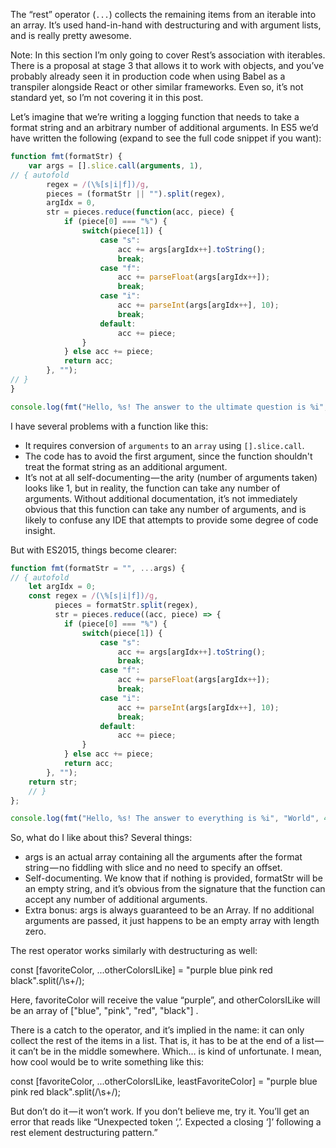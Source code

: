 The “rest” operator (`...`) collects the remaining items from an iterable into an array. It’s used hand-in-hand with destructuring and with argument lists, and is really pretty awesome. 

Note: In this section I’m only going to cover Rest’s association with iterables. There is a proposal at stage 3 that allows it to work with objects, and you’ve probably already seen it in production code when using Babel as a transpiler alongside React or other similar frameworks. Even so, it’s not standard yet, so I’m not covering it in this post.

Let’s imagine that we’re writing a logging function that needs to take a format string and an arbitrary number of additional arguments. In ES5 we’d have written the following (expand to see the full code snippet if you want):

```javascript runnable
function fmt(formatStr) {
    var args = [].slice.call(arguments, 1),
// { autofold
        regex = /(\%[s|i|f])/g,
        pieces = (formatStr || "").split(regex),
        argIdx = 0,
        str = pieces.reduce(function(acc, piece) {
            if (piece[0] === "%") {
                switch(piece[1]) {
                    case "s":
                        acc += args[argIdx++].toString();
                        break;
                    case "f":
                        acc += parseFloat(args[argIdx++]);
                        break;
                    case "i":
                        acc += parseInt(args[argIdx++], 10);
                        break;
                    default:
                        acc += piece;
                }
            } else acc += piece;
            return acc;
        }, "");
// }
}

console.log(fmt("Hello, %s! The answer to the ultimate question is %i", "World", 42));
```

I have several problems with a function like this:

* It requires conversion of `arguments` to an `array` using `[].slice.call`.
* The code has to avoid the first argument, since the function shouldn't treat the format string as an additional argument.
* It’s not at all self-documenting — the arity (number of arguments taken) looks like 1, but in reality, the function can take any number of arguments. Without additional documentation, it’s not immediately obvious that this function can take any number of arguments, and is likely to confuse any IDE that attempts to provide some degree of code insight.

But with ES2015, things become clearer:

```javascript runnable
function fmt(formatStr = "", ...args) {
// { autofold
    let argIdx = 0;
    const regex = /(\%[s|i|f])/g,
          pieces = formatStr.split(regex),
          str = pieces.reduce((acc, piece) => {
            if (piece[0] === "%") {
                switch(piece[1]) {
                    case "s":
                        acc += args[argIdx++].toString();
                        break;
                    case "f":
                        acc += parseFloat(args[argIdx++]);
                        break;
                    case "i":
                        acc += parseInt(args[argIdx++], 10);
                        break;
                    default:
                        acc += piece;
                }
            } else acc += piece;
            return acc;
        }, "");
    return str;
    // }
};

console.log(fmt("Hello, %s! The answer to everything is %i", "World", 42));
```

So, what do I like about this? Several things:
* args is an actual array containing all the arguments after the format string — no fiddling with slice and no need to specify an offset.
* Self-documenting. We know that if nothing is provided, formatStr will be an empty string, and it’s obvious from the signature that the function can accept any number of additional arguments.
* Extra bonus: args is always guaranteed to be an Array. If no additional arguments are passed, it just happens to be an empty array with length zero.

The rest operator works similarly with destructuring as well:

const [favoriteColor, ...otherColorsILike] = "purple blue pink red black".split(/\s+/);

Here, favoriteColor will receive the value “purple”, and otherColorsILike will be an array of ["blue", "pink", "red", "black"] .

There is a catch to the operator, and it’s implied in the name: it can only collect the rest of the items in a list. That is, it has to be at the end of a list — it can’t be in the middle somewhere. Which… is kind of unfortunate. I mean, how cool would be to write something like this:

const [favoriteColor, ...otherColorsILike, leastFavoriteColor] = "purple blue pink red black".split(/\s+/);

But don’t do it — it won’t work. If you don’t believe me, try it. You’ll get an error that reads like “Unexpected token ‘,’. Expected a closing ‘]’ following a rest element destructuring pattern.”
